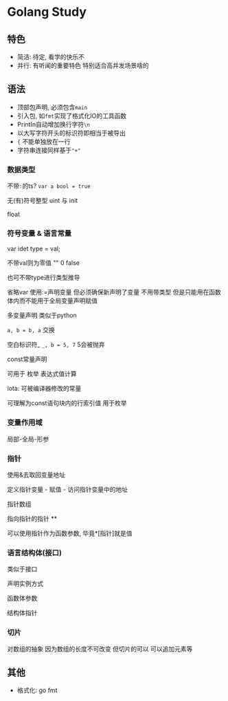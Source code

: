 # Golang Study

## 特色

- 简洁: 待定, 看学的快乐不
- 并行: 有听闻的重要特色 特别适合高并发场景啥的

## 语法

- 顶部包声明, 必须包含`main`
- 引入包, 如`fmt`实现了格式化IO的工具函数
- PrintIn自动增加换行字符`\n`
- 以大写字符开头的标识符即相当于被导出
- `{` 不能单独放在一行
- 字符串连接同样基于`"+"`

### 数据类型

不带`:`的ts? `var a bool = true`

无(有)符号整型 uint 与 init

float

### 符号变量 & 语言常量

var idet type = val;

不带val则为零值 "" 0 false

也可不带type进行类型推导

省略var 使用:=声明变量 但必须确保新声明了变量 不用带类型
但是只能用在函数体内而不能用于全局变量声明赋值

多变量声明 类似于python

`a, b = b, a` 交换

空白标识符_ `_, b = 5, 7` 5会被抛弃

const常量声明

可用于 枚举 表达式值计算

iota: 可被编译器修改的常量

可理解为const语句块内的行索引值 用于枚举

### 变量作用域

局部-全局-形参

### 指针

使用&去取回变量地址

定义指针变量 - 赋值 - 访问指针变量中的地址

指针数组

指向指针的指针 **

可以使用指针作为函数参数, 毕竟*[指针]就是值

### 语言结构体(接口)

类似于接口

声明实例方式

函数体参数

结构体指针

### 切片

对数组的抽象 因为数组的长度不可改变 但切片的可以 可以追加元素等

## 其他

- 格式化: go fmt 